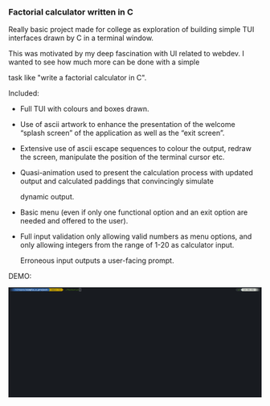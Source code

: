 ### Factorial calculator written in C

Really basic project made for college as exploration of building simple TUI interfaces drawn by C
in a terminal window.

This was motivated by my deep fascination with UI related to webdev. I wanted to see how much more can be done with a simple

task like "write a factorial calculator in C".

Included:

- Full TUI with colours and boxes drawn.
- Use of ascii artwork to enhance the presentation of the welcome “splash screen” of the application as well as the “exit screen”.
- Extensive use of ascii escape sequences to colour the output, redraw the screen, manipulate the position of the terminal cursor etc.
- Quasi-animation used to present the calculation process with updated output and calculated paddings that convincingly simulate 
  
  dynamic output.
- Basic menu (even if only one functional option and an exit option are needed and offered to the user).
- Full input validation only allowing valid numbers as menu options, and only allowing integers from the range of 1-20 as calculator input. 
  
  Erroneous input outputs a user-facing prompt.
  
  
  
  

DEMO:

![VIDEO DEMO](./assets/recording.apng)
